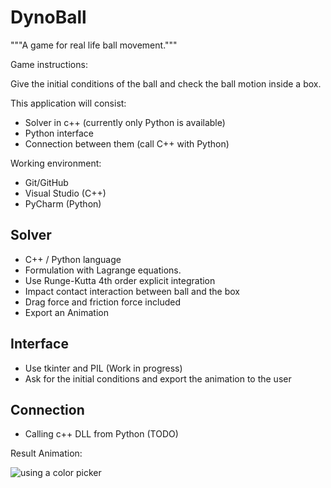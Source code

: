 # DynoBall

"""A game for real life ball movement."""

Game instructions:

Give the initial conditions of the ball and check the ball motion inside a 
box.

This application will consist:

* Solver in c++ (currently only Python is available)
* Python interface 
* Connection between them (call C++ with Python)


Working environment:

* Git/GitHub
* Visual Studio (C++)
* PyCharm (Python)
  

## Solver
* C++ / Python language
* Formulation with Lagrange equations.
* Use Runge-Kutta 4th order explicit integration
* Impact contact interaction between ball and the box
* Drag force and friction force included
* Export an Animation
  
## Interface

* Use tkinter and PIL (Work in progress)
* Ask for the initial conditions and export the animation to the user

## Connection

* Calling c++ DLL from Python (TODO) 

Result Animation:

![using a color picker](DynoBall_results.gif)

